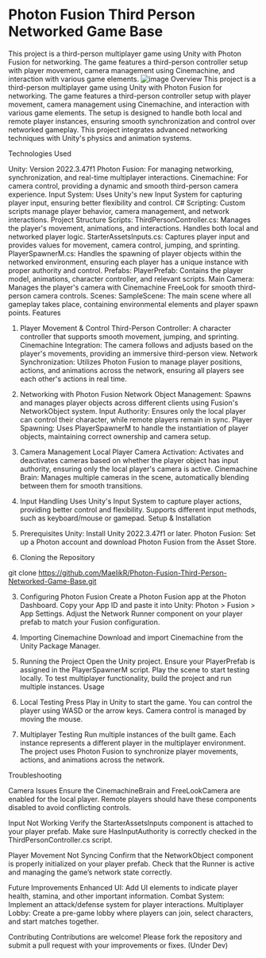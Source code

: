 # Photon Fusion Third Person Networked Game Base
This project is a third-person multiplayer game using Unity with Photon Fusion for networking. The game features a third-person controller setup with player movement, camera management using Cinemachine, and interaction with various game elements.
![image](https://github.com/user-attachments/assets/42641b03-0cca-49d5-8d52-72e6ede680bc)
Overview
This project is a third-person multiplayer game using Unity with Photon Fusion for networking. The game features a third-person controller setup with player movement, camera management using Cinemachine, and interaction with various game elements. The setup is designed to handle both local and remote player instances, ensuring smooth synchronization and control over networked gameplay. This project integrates advanced networking techniques with Unity's physics and animation systems.

Technologies Used

Unity: Version 2022.3.47f1
Photon Fusion: For managing networking, synchronization, and real-time multiplayer interactions.
Cinemachine: For camera control, providing a dynamic and smooth third-person camera experience.
Input System: Uses Unity's new Input System for capturing player input, ensuring better flexibility and control.
C# Scripting: Custom scripts manage player behavior, camera management, and network interactions.
Project Structure
Scripts:
ThirdPersonController.cs: Manages the player's movement, animations, and interactions. Handles both local and networked player logic.
StarterAssetsInputs.cs: Captures player input and provides values for movement, camera control, jumping, and sprinting.
PlayerSpawnerM.cs: Handles the spawning of player objects within the networked environment, ensuring each player has a unique instance with proper authority and control.
Prefabs:
PlayerPrefab: Contains the player model, animations, character controller, and relevant scripts.
Main Camera: Manages the player's camera with Cinemachine FreeLook for smooth third-person camera controls.
Scenes:
SampleScene: The main scene where all gameplay takes place, containing environmental elements and player spawn points.
Features


1. Player Movement & Control
Third-Person Controller: A character controller that supports smooth movement, jumping, and sprinting.
Cinemachine Integration: The camera follows and adjusts based on the player's movements, providing an immersive third-person view.
Network Synchronization: Utilizes Photon Fusion to manage player positions, actions, and animations across the network, ensuring all players see each other's actions in real time.


2. Networking with Photon Fusion
Network Object Management: Spawns and manages player objects across different clients using Fusion's NetworkObject system.
Input Authority: Ensures only the local player can control their character, while remote players remain in sync.
Player Spawning: Uses PlayerSpawnerM to handle the instantiation of player objects, maintaining correct ownership and camera setup.


3. Camera Management
Local Player Camera Activation: Activates and deactivates cameras based on whether the player object has input authority, ensuring only the local player's camera is active.
Cinemachine Brain: Manages multiple cameras in the scene, automatically blending between them for smooth transitions.


4. Input Handling
Uses Unity's Input System to capture player actions, providing better control and flexibility.
Supports different input methods, such as keyboard/mouse or gamepad.
Setup & Installation


1. Prerequisites
Unity: Install Unity 2022.3.47f1 or later.
Photon Fusion: Set up a Photon account and download Photon Fusion from the Asset Store.
2. Cloning the Repository

git clone https://github.com/MaelikR/Photon-Fusion-Third-Person-Networked-Game-Base.git


3. Configuring Photon Fusion
Create a Photon Fusion app at the Photon Dashboard.
Copy your App ID and paste it into Unity: Photon > Fusion > App Settings.
Adjust the Network Runner component on your player prefab to match your Fusion configuration.


4. Importing Cinemachine
Download and import Cinemachine from the Unity Package Manager.


5. Running the Project
Open the Unity project.
Ensure your PlayerPrefab is assigned in the PlayerSpawnerM script.
Play the scene to start testing locally.
To test multiplayer functionality, build the project and run multiple instances.
Usage


1. Local Testing
Press Play in Unity to start the game.
You can control the player using WASD or the arrow keys. Camera control is managed by moving the mouse.


2. Multiplayer Testing
Run multiple instances of the built game.
Each instance represents a different player in the multiplayer environment.
The project uses Photon Fusion to synchronize player movements, actions, and animations across the network.

Troubleshooting

Camera Issues
Ensure the CinemachineBrain and FreeLookCamera are enabled for the local player.
Remote players should have these components disabled to avoid conflicting controls.

Input Not Working
Verify the StarterAssetsInputs component is attached to your player prefab.
Make sure HasInputAuthority is correctly checked in the ThirdPersonController.cs script.

Player Movement Not Syncing
Confirm that the NetworkObject component is properly initialized on your player prefab.
Check that the Runner is active and managing the game’s network state correctly.

Future Improvements
Enhanced UI: Add UI elements to indicate player health, stamina, and other important information.
Combat System: Implement an attack/defense system for player interactions.
Multiplayer Lobby: Create a pre-game lobby where players can join, select characters, and start matches together.

Contributing
Contributions are welcome! Please fork the repository and submit a pull request with your improvements or fixes.
(Under Dev)
